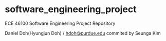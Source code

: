 # software_engineering_project
ECE 46100 Software Engineering Project Repository

Daniel Doh(Hyungjun Doh) / hdoh@purdue.edu
commited by Seunga Kim